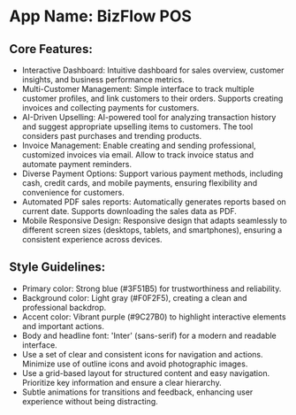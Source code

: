 # **App Name**: BizFlow POS

## Core Features:

- Interactive Dashboard: Intuitive dashboard for sales overview, customer insights, and business performance metrics.
- Multi-Customer Management: Simple interface to track multiple customer profiles, and link customers to their orders. Supports creating invoices and collecting payments for customers.
- AI-Driven Upselling: AI-powered tool for analyzing transaction history and suggest appropriate upselling items to customers. The tool considers past purchases and trending products.
- Invoice Management: Enable creating and sending professional, customized invoices via email. Allow to track invoice status and automate payment reminders.
- Diverse Payment Options: Support various payment methods, including cash, credit cards, and mobile payments, ensuring flexibility and convenience for customers.
- Automated PDF sales reports: Automatically generates reports based on current date. Supports downloading the sales data as PDF.
- Mobile Responsive Design: Responsive design that adapts seamlessly to different screen sizes (desktops, tablets, and smartphones), ensuring a consistent experience across devices.

## Style Guidelines:

- Primary color: Strong blue (#3F51B5) for trustworthiness and reliability.
- Background color: Light gray (#F0F2F5), creating a clean and professional backdrop.
- Accent color: Vibrant purple (#9C27B0) to highlight interactive elements and important actions.
- Body and headline font: 'Inter' (sans-serif) for a modern and readable interface.
- Use a set of clear and consistent icons for navigation and actions. Minimize use of outline icons and avoid photographic images.
- Use a grid-based layout for structured content and easy navigation. Prioritize key information and ensure a clear hierarchy.
- Subtle animations for transitions and feedback, enhancing user experience without being distracting.